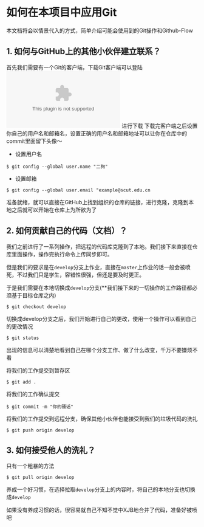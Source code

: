 # 如何在本项目中应用Git
本文档将会以情景代入的方式，简单介绍可能会使用到的Git操作和Github-Flow

## 1. 如何与GitHub上的其他小伙伴建立联系？
首先我们需要有一个Git的客户端，下载Git客户端可以登陆 ![官方网站](git-scm.com) 进行下载
下载完客户端之后设置你自己的用户名和邮箱名，设置正确的用户名和邮箱地址可以让你在仓库中的commit里面留下头像～
- 设置用户名
```shell
$ git config --global user.name "二狗"
```
- 设置邮箱
```shell
$ git config --global user.email "example@scut.edu.cn
```
准备就绪，就可以直接在GitHub上找到组织的仓库的链接，进行克隆，克隆到本地之后就可以开始在仓库上为所欲为了

## 2. 如何贡献自己的代码（文档）？
我们之前进行了一系列操作，把远程的代码库克隆到了本地。我们接下来直接在仓库里面操作，操作完执行命令上传同步即可。

但是我们的要求是在`develop`分支上作业，直接在`master`上作业的话一般会被喷死，不过我们只是学生，容错性很强，但还是要及时更正。

于是我们需要在本地切换成`develop`分支(**我们接下来的一切操作的工作路径都必须基于目标仓库之内)
```shell
$ git checkout develop
```

切换成develop分支之后，我们开始进行自己的更改，使用一个操作可以看到自己的更改情况
```shell
$ git status
```

出现的信息可以清楚地看到自己在哪个分支工作、做了什么改变，千万不要嫌烦不看

将我们的工作提交到暂存区
```shell
$ git add .
```

将我们的工作确认提交
```shell
$ git commit -m "你的骚话"
```

将我们的工作提交到远程分支，确保其他小伙伴也能接受到我们的垃圾代码的洗礼
```shell
$ git push origin develop
```

## 3. 如何接受他人的洗礼？
只有一个粗暴的方法
```shell
$ git pull origin develop
```
养成一个好习惯，在选择拉取`develop`分支上的内容时，将自己的本地分支也切换成`develop`

如果没有养成习惯的话，很容易就自己不知不觉中XJB地合并了代码，准备好被喷吧
